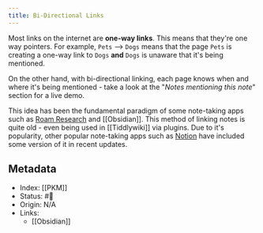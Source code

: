 ```yaml
---
title: Bi-Directional Links
---
```


Most links on the internet are **one-way links**. This means that they're one way pointers. For example, `Pets` --> `Dogs` means that the page `Pets` is creating a one-way link to `Dogs` **and** `Dogs` is unaware that it's being mentioned.

On the other hand, with bi-directional linking, each page knows when and where it's being mentioned - take a look at the "_Notes mentioning this note_" section for a live demo. 

This idea has been the fundamental paradigm of some note-taking apps such as [Roam Research](https://roamresearch.com/) and [[Obsidian]]. This method of linking notes is quite old - even being used in [[Tiddlywiki]] via plugins. Due to it's popularity, other popular note-taking apps such as [Notion](https://www.notion.so/) have included some version of it in recent updates.

## Metadata
- Index: [[PKM]]
- Status: #🌲  
- Origin: N/A 
- Links:
	- [[Obsidian]]